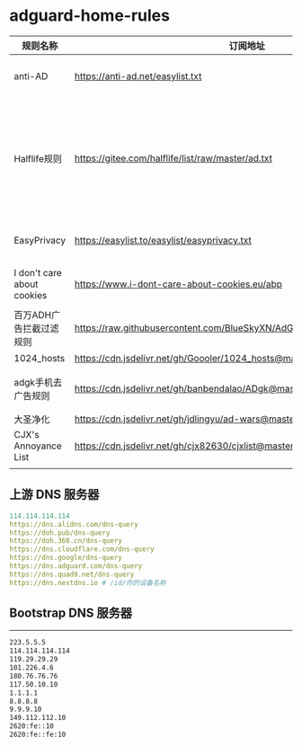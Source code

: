 # adguard-home-rules

| 规则名称                   | 订阅地址                                                     | 说明                                                         |
| -------------------------- | ------------------------------------------------------------ | ------------------------------------------------------------ |
| anti-AD                    | https://anti-ad.net/easylist.txt                             | 命中率最高列表，每天更新维护                                 |
| Halflife规则               | https://gitee.com/halflife/list/raw/master/ad.txt            | 涵盖了 EasyList China、EasyList Lite、CJX ’s Annoyance、乘风视频过滤规则，以及补充的其它规则 |
| EasyPrivacy                | https://easylist.to/easylist/easyprivacy.txt                 | 去除隐私、跟踪定位相关代码                                   |
| I don't care about cookies | https://www.i-dont-care-about-cookies.eu/abp                | 去除隐私、跟踪定位相关代码                                   |
| 百万ADH广告拦截过滤规则    | https://raw.githubusercontent.com/BlueSkyXN/AdGuardHomeRules/master/all.txt | 国内通用型，去广告能力较强                                   |
| 1024_hosts                 | https://cdn.jsdelivr.net/gh/Goooler/1024_hosts@master/hosts  | host去除法                                                   |
| adgk手机去广告规则         | https://cdn.jsdelivr.net/gh/banbendalao/ADgk@master/ADgk.txt | 手机代码去广告，手机版本推荐订阅                             |
| 大圣净化                   | https://cdn.jsdelivr.net/gh/jdlingyu/ad-wars@master/hosts    | host去除法                                                   |
| CJX's Annoyance List       | https://cdn.jsdelivr.net/gh/cjx82630/cjxlist@master/cjx-annoyance.txt | 去自我推广列表                                               |
|                            |                                                              |                                                              |

## 上游 DNS 服务器

```yaml
114.114.114.114
https://dns.alidns.com/dns-query
https://doh.pub/dns-query
https://doh.360.cn/dns-query
https://dns.cloudflare.com/dns-query
https://dns.google/dns-query
https://dns.adguard.com/dns-query
https://dns.quad9.net/dns-query
https://dns.nextdns.io # /id/你的设备名称
```



## Bootstrap DNS 服务器

------

```html
223.5.5.5
114.114.114.114
119.29.29.29
101.226.4.6
180.76.76.76
117.50.10.10
1.1.1.1
8.8.8.8
9.9.9.10
149.112.112.10
2620:fe::10
2620:fe::fe:10
```

